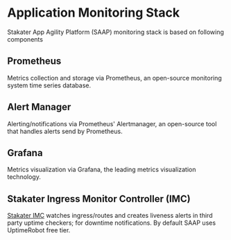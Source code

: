 # Application Monitoring Stack

Stakater App Agility Platform (SAAP) monitoring stack is based on following components

## Prometheus

Metrics collection and storage via Prometheus, an open-source monitoring system time series database.

## Alert Manager

Alerting/notifications via Prometheus' Alertmanager, an open-source tool that handles alerts send by Prometheus.

## Grafana

Metrics visualization via Grafana, the leading metrics visualization technology.

## Stakater Ingress Monitor Controller (IMC)

[Stakater IMC](https://github.com/stakater/IngressMonitorController) watches ingress/routes and creates liveness alerts in third party uptime checkers; for downtime notifications. By default SAAP uses UptimeRobot free tier.

